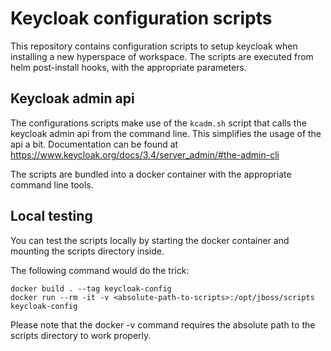 # Keycloak configuration scripts

This repository contains configuration scripts to setup
keycloak when installing a new hyperspace of workspace.
The scripts are executed from helm post-install hooks, with 
the appropriate parameters.

## Keycloak admin api
The configurations scripts make use of the `kcadm.sh` script
that calls the keycloak admin api from the command line.
This simplifies the usage of the api a bit. Documentation can 
be found at https://www.keycloak.org/docs/3.4/server_admin/#the-admin-cli 

The scripts are bundled into a docker container with the appropriate
command line tools.

## Local testing
You can test the scripts locally by starting the 
docker container and mounting the scripts directory inside.

The following command would do the trick:

```
docker build . --tag keycloak-config
docker run --rm -it -v <absolute-path-to-scripts>:/opt/jboss/scripts keycloak-config
```

Please note that the docker -v command requires the absolute path to the scripts
directory to work properly.  
